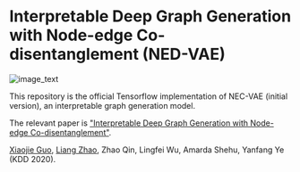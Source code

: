 # Interpretable Deep Graph Generation with Node-edge Co-disentanglement (NED-VAE)
![image_text](images/NEC-VAE.png)

This repository is the official Tensorflow implementation of NEC-VAE (initial version), an interpretable graph generation model.

The relevant paper is ["Interpretable Deep Graph Generation with Node-edge Co-disentanglement"](https://arxiv.org/pdf/2006.05385.pdf).

[Xiaojie Guo](https://sites.google.com/view/xiaojie-guo-personal-site), [Liang Zhao](http://mason.gmu.edu/~lzhao9/), Zhao Qin, Lingfei Wu, Amarda Shehu, Yanfang Ye (KDD 2020).
